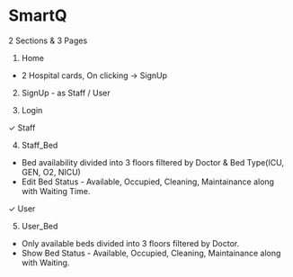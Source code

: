 # SmartQ

2 Sections & 3 Pages

1. Home
- 2 Hospital cards, On clicking -> SignUp

2. SignUp - as Staff / User

3. Login


✓ Staff

4. Staff_Bed 
- Bed availability divided into 3 floors filtered by Doctor & Bed Type(ICU, GEN, O2, NICU)
- Edit Bed Status - Available, Occupied, Cleaning, Maintainance along with Waiting Time.

✓ User

5. User_Bed
- Only available beds divided into 3 floors filtered by Doctor.
- Show Bed Status - Available, Occupied, Cleaning, Maintainance along with Waiting.



